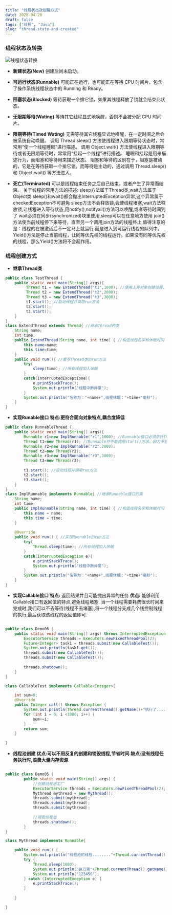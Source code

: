 ```yaml
---
title: "线程状态及创建方式"
date: 2020-04-20
draft: false
tags: ["线程", "Java"]
slug: "thread-state-and-created"
---
```

### 线程状态及转换
![线程状态转换](/myblog/posts/images/essays/线程转换图.jpg)
- **新建状态(New)**
 创建后尚未启动。
 
- **可运行状态(Runnable)**
可能正在运行，也可能正在等待 CPU 时间片。包含了操作系统线程状态中的 Running 和 Ready。

- **阻塞状态(Blocked)**
等待获取一个排它锁，如果其线程释放了锁就会结束此状态。

 - **无限期等待(Wating)**
等待其它线程显式地唤醒，否则不会被分配 CPU 时间片。

- **限期等待(Timed Wating)**
无需等待其它线程显式地唤醒，在一定时间之后会被系统自动唤醒。
调用 Thread.sleep() 方法使线程进入限期等待状态时，常常用“使一个线程睡眠”进行描述。
调用 Object.wait() 方法使线程进入限期等待或者无限期等待时，常常用“挂起一个线程”进行描述。
睡眠和挂起是用来描述行为，而阻塞和等待用来描述状态。
阻塞和等待的区别在于，阻塞是被动的，它是在等待获取一个排它锁。而等待是主动的，通过调用 Thread.sleep() 和 Object.wait() 等方法进入。

- **死亡(Terminated)**
可以是线程结束任务之后自己结束，或者产生了异常而结束。
关于线程的常用方法的描述:
sleep方法属于Thread类,wait方法属于Object类
sleep()和wait()都会抛出InterruptedException异常,这个异常属于checkedException不可避免
sleep方法不会释放锁,会使线程堵塞,wait方法释放锁,让线程进入等待状态,用notify(),notifyall()方法可以唤醒,或者等待时间到了
wait必须在同步(synchronized)块里使用,sleep可以在任意地方使用
join()方法使当前线程停下来等待，直至另一个调用join方法的线程终止,值得注意的是：线程的在被激活后不一定马上就运行.而是进入到可运行线程的队列中。
 Yield()方法是停止当前线程，让同等优先权的线程运行。如果没有同等优先权的线程，那么Yield()方法将不会起作用。

### 线程创建方式

- **继承Thread类**
```java
public class TestThread {
    public static void main(String[] args){
         Thread t1 = new ExtendThread("t1",1000); //使用上转对象创建线程，并构造线程名字和线程休眠时间
         Thread t2 = new ExtendThread("t2",2000); 
         Thread t3 = new ExtendThread("t3",3000); 
         t1.start(); //启动线程并调用run方法
         t2.start();
         t3.start();
    }
}
class ExtendThread extends Thread{ //继承Thread的类
    String name;
    int time;
    public ExtendThread(String name, int time) { //构造线程名字和休眠时间
        this.name=name;
        this.time=time;
    }   
    public void run(){ //重写Thread类的run方法
        try{
            sleep(time); //所有线程加入休眠
        }
        catch(InterruptedExceptione){
            e.printStackTrace();
            System.out.println("线程中断异常");
        }
        System.out.println("名称为："+name+",线程休眠："+time+"毫秒"); 
    }
}


```

- **实现Runable接口**
**特点:更符合面向对象特点,耦合度降低**
```java
public class RunnableThread {
    public static void main(String[] args){
        Runnable r1=new ImplRunnable("r1",1000); //Runnable接口必须依托Thread类才能创建线程
        Thread t1=new Thread(r1); //Runnable并不能调用start()方法，因为不是线程，所以要用Thread类加入线程
        Runnable r2=new ImplRunnable("r2",2000);
        Thread t2=new Thread(r2);
        Runnable r3=new ImplRunnable("r3",3000);
        Thread t3=new Thread(r3);
         
        t1.start(); //启动线程并调用run方法
        t2.start();
        t3.start();
    }
}
class ImplRunnable implements Runnable{ //继承Runnable接口的类
    String name;
    int time;   
    public ImplRunnable(String name, int time) { //构造线程名字和休眠时间
        this.name = name;
        this.time = time;
    }
 
    @Override
    public void run() { //实现Runnable的run方法
        try{
            Thread.sleep(time); //所有线程加入休眠
        }
        catch(InterruptedException e){
            e.printStackTrace();
            System.out.println("线程中断异常");
        }
        System.out.println("名称为："+name+",线程休眠："+time+"毫秒");
    }
}

```


- **实现Callable接口**
**特点:** 返回结果并且可能抛出异常的任务
**优点:** 能够利用Callable接口有返回值的特点,避免线程堵塞.
当一个线程需要耗费很长时间来完成时,我们可以不去等待(线程不去堵塞),将一个线程分支成几个线控制线程的执行,最后获取该线程的返回值即可.
```java

public class Demo06 {
	public static void main(String[] args) throws InterruptedException, ExecutionException {
		ExecutorService threads = Executors.newFixedThreadPool(2);
		Future<Integer> task1 = threads.submit(new CallableTest());
		System.out.println(task1.get());
		threads.submit(new CallableTest());
		threads.submit(new CallableTest());
		
		threads.shutdown();
	}
}

class CallableTest implements Callable<Integer>{

	int sum=0;
	@Override
	public Integer call() throws Exception {
		System.out.println(Thread.currentThread().getName()+"执行了........");
		for (int i = 0; i <1000; i++) {
			sum+=i;
		}
		return sum;
	}
	
}


```


- **线程池创建**
**优点:可以不用反复的创建和销毁线程,节省时间.缺点:没有线程任务执行时,浪费大量内存资源**
```java

public class Demo05 {
		public static void main(String[] args) {
			//创建线程池工厂
			ExecutorService threads = Executors.newFixedThreadPool(2);
			Mythread mythread = new Mythread();
			threads.submit(mythread);
			threads.submit(mythread);
			threads.submit(mythread);
			
			//销毁线程池
			threads.shutdown();
		}
}

class Mythread implements Runnable{

	public void run() {
		System.out.println("线程池的线程........"+Thread.currentThread().getName());
		try {
			Thread.sleep(1000);
			System.out.println("执行第"+Thread.currentThread().getName()+"线程");
			System.out.println("123456");
		} catch (InterruptedException e) {
			e.printStackTrace();
		}
		
	}
	
} 




```
